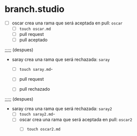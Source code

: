 # branch.studio

- [ ] oscar crea una rama que será aceptada en pull: `oscar`
  - [ ] `touch oscar.md`
  - [ ] pull request
  - [ ] pull aceptado

;;;;; (despues)

- saray crea una rama que será rechazada: `saray`
  - [ ] `touch saray.md`-
  - [ ] pull request
  - [ ] pull rechazado


;;;;; (despues)

- saray crea una rama que será rechazada: `saray2`
  - [ ] `touch saray2.md`-
  - [ ] oscar crea una rama que será aceptada en pull: `oscar2`
    - [ ] `touch oscar2.md`

